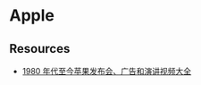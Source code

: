 # Apple


## Resources

- [1980 年代至今苹果发布会、广告和演讲视频大全](http://dheval.eieidoh.net:8880/DataHoarder/AppleArchive/)
